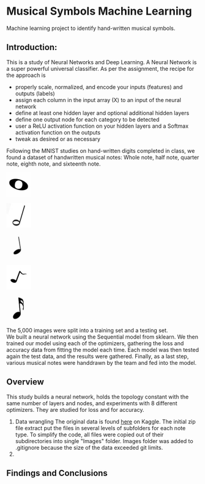 # Musical Symbols Machine Learning
Machine learning project to identify hand-written musical symbols.

## Introduction:
This is a study of Neural Networks and Deep Learning.  A Neural Network is a super powerful universal classifier.  As per the assignment, the recipe for the approach is
- properly scale, normalized, and encode your inputs (features) and outputs (labels)
- assign each column in the input array (X) to an input of the neural network
- define at least one hidden layer and optional additional hidden layers
- define one output node for each category to be detected
- user a ReLU activation function on your hidden layers and a Softmax activation function on the outputs
- tweak as desired or as necessary

Following the MNIST studies on hand-written digits completed in class, we found a dataset of handwritten musical notes:  Whole note, half note, quarter note, eighth note, and sixteenth note.  

![Whole note](./data/images_readme/w87.jpg)

![Half note](./data/images_readme/h41.jpg)

![Quarter note](./data/images_readme/q62.jpg)

![Eighth note](./data/images_readme/e14.jpg)

![Sixteenth note](./data/images_readme/s28.jpg)

The 5,000 images were split into a training set and a testing set.   
We built a neural network using the Sequential model from sklearn. We then trained our model using each of the optimizers, gathering the loss and accuracy data from fitting the model each time.
Each model was then tested again the test data, and the results were gathered.
Finally, as a last step, various musical notes were handdrawn by the team and fed into the model.


## Overview
This study builds a neural network, holds the topology constant with the same number of layers and nodes, and experiments with 8 different optimizers. They are studied for loss and for accuracy.    


1. Data wrangling
The original data is found [here](https://www.kaggle.com/kishanj/music-notes-datasets) on  Kaggle.  The initial zip file extract put the files in several levels of  subfolders for each note type. To simplify the code, all files were copied out of their subdirectories into single "Images" folder. Images folder was added to .gitignore because the size of the data exceeded git limits.
1. 

## Findings and Conclusions
